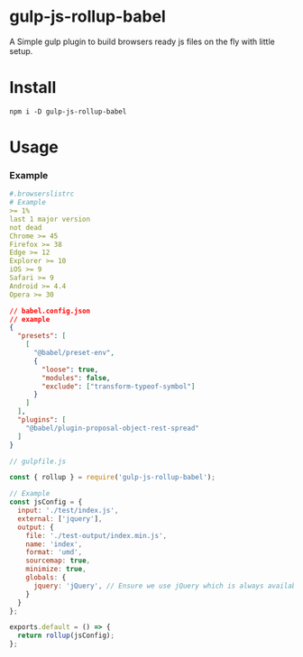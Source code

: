 # gulp-js-rollup-babel

A Simple gulp plugin to build browsers ready js files on the fly with little setup.

Install
========

```
npm i -D gulp-js-rollup-babel
```

Usage
======

### Example

```yaml
#.browserslistrc
# Example
>= 1%
last 1 major version
not dead
Chrome >= 45
Firefox >= 38
Edge >= 12
Explorer >= 10
iOS >= 9
Safari >= 9
Android >= 4.4
Opera >= 30
```

```json
// babel.config.json
// example
{
  "presets": [
    [
      "@babel/preset-env",
      {
        "loose": true,
        "modules": false,
        "exclude": ["transform-typeof-symbol"]
      }
    ]
  ],
  "plugins": [
    "@babel/plugin-proposal-object-rest-spread"
  ]
}
```

```js
// gulpfile.js

const { rollup } = require('gulp-js-rollup-babel');

// Example
const jsConfig = {
  input: './test/index.js',
  external: ['jquery'],
  output: {
    file: './test-output/index.min.js',
    name: 'index',
    format: 'umd',
    sourcemap: true,
    minimize: true,
    globals: { 
      jquery: 'jQuery', // Ensure we use jQuery which is always available even in noConflict mode
    }
  }
};

exports.default = () => {
  return rollup(jsConfig);
};
```


